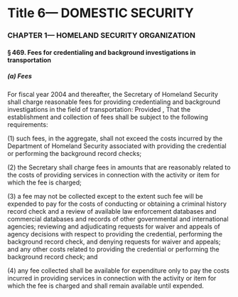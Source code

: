 
# Title 6— DOMESTIC SECURITY
### CHAPTER 1— HOMELAND SECURITY ORGANIZATION
#### § 469. Fees for credentialing and background investigations in transportation
##### (a) Fees

For fiscal year 2004 and thereafter, the Secretary of Homeland Security shall charge reasonable fees for providing credentialing and background investigations in the field of transportation: Provided , That the establishment and collection of fees shall be subject to the following requirements:

(1) such fees, in the aggregate, shall not exceed the costs incurred by the Department of Homeland Security associated with providing the credential or performing the background record checks;

(2) the Secretary shall charge fees in amounts that are reasonably related to the costs of providing services in connection with the activity or item for which the fee is charged;

(3) a fee may not be collected except to the extent such fee will be expended to pay for the costs of conducting or obtaining a criminal history record check and a review of available law enforcement databases and commercial databases and records of other governmental and international agencies; reviewing and adjudicating requests for waiver and appeals of agency decisions with respect to providing the credential, performing the background record check, and denying requests for waiver and appeals; and any other costs related to providing the credential or performing the background record check; and

(4) any fee collected shall be available for expenditure only to pay the costs incurred in providing services in connection with the activity or item for which the fee is charged and shall remain available until expended.

